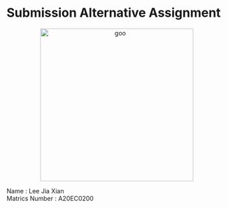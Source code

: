# Submission Alternative Assignment
<center><img src="" alt="goo" title="jx-photo" height="350" /></center>

<div>
  <p>
    Name : Lee Jia Xian <br>
    Matrics Number : A20EC0200
  </p>
</div>

